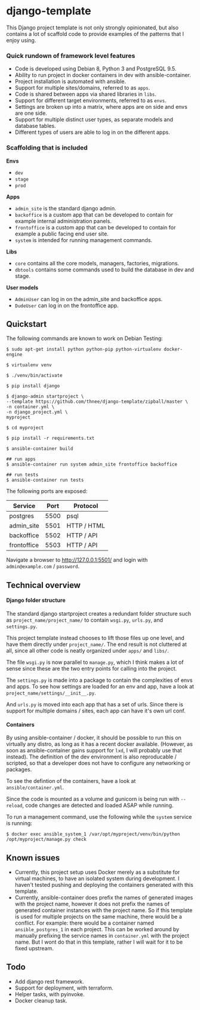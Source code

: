 
# django-template

This Django project template is not only strongly opinionated,
but also contains a lot of scaffold code
to provide examples of the patterns that I enjoy using.

### Quick rundown of framework level features

- Code is developed using Debian 8, Python 3 and PostgreSQL 9.5.
- Ability to run project in docker containers in dev with ansible-container.
- Project installation is automated with ansible.
- Support for multiple sites/domains, referred to as `apps`.
- Code is shared between apps via shared libraries in `libs`.
- Support for different target environments, referred to as `envs`.
- Settings are broken up into a matrix, where apps are on side and envs are one side.
- Support for multiple distinct user types, as separate models and database tables.
- Different types of users are able to log in on the different apps.

### Scaffolding that is included

**Envs**

- `dev`
- `stage`
- `prod`

**Apps**

- `admin_site` is the standard django admin.
- `backoffice` is a custom app that can be developed to contain for example internal administration panels.
- `frontoffice` is a custom app that can be developed to contain for example a public facing end user site.
- `system` is intended for running management commands.

**Libs**

- `core` contains all the core models, managers, factories, migrations.
- `dbtools` contains some commands used to build the database in dev and stage.

**User models**

- `AdminUser` can log in on the admin_site and backoffice apps.
- `DudeUser` can log in on the frontoffice app.

## Quickstart

The following commands are known to work on Debian Testing:

```
$ sudo apt-get install python python-pip python-virtualenv docker-engine

$ virtualenv venv

$ ./venv/bin/activate

$ pip install django

$ django-admin startproject \
--template https://github.com/thnee/django-template/zipball/master \
-n container.yml \
-n django_project.yml \
myproject

$ cd myproject

$ pip install -r requirements.txt

$ ansible-container build

## run apps
$ ansible-container run system admin_site frontoffice backoffice

## run tests
$ ansible-container run tests
```

The following ports are exposed:

| Service | Port | Protocol |
| --- | --- | --- |
| postgres | 5500 | psql |
| admin_site | 5501 | HTTP / HTML |
| backoffice | 5502 | HTTP / API |
| frontoffice | 5503 | HTTP / API |

Navigate a browser to http://127.0.0.1:5501/
and login with `admin@example.com` / `password`.


## Technical overview

#### Django folder structure

The standard django startproject creates a redundant folder structure such as
`project_name/project_name/` to contain `wsgi.py`, `urls.py`, and `settings.py`.

This project template instead chooses to lift those files up one level,
and have them directly under `project_name/`.
The end result is not cluttered at all,
since all other code is neatly organized under `apps/` and `libs/`.

The file `wsgi.py` is now parallel to `manage.py`,
which I think makes a lot of sense since these are
the two entry points for calling into the project.

The `settings.py` is made into a package
to contain the complexities of envs and apps.
To see how settings are loaded for an env and app,
have a look at `project_name/settings/__init__.py`.

And `urls.py` is moved into each app that has a set of urls.
Since there is support for multiple domains / sites,
each app can have it's own url conf.


#### Containers

By using ansible-container / docker,
it should be possible to run this on virtually any distro,
as long as it has a recent docker available.
(However, as soon as ansible-container gains support for `lxd`,
I will probably use that instead).
The definition of the dev environment is also reproducable / scripted,
so that a developer does not have to configure any networking or packages.

To see the defintion of the containers, have a look at `ansible/container.yml`.

Since the code is mounted as a volume and gunicorn is being run with `--reload`,
code changes are detected and loaded ASAP while running.

To run a management command,
use the following while the `system` service is running:

```
$ docker exec ansible_system_1 /var/opt/myproject/venv/bin/python /opt/myproject/manage.py check
```


## Known issues

- Currently,
this project setup uses Docker merely as a substitute for virtual machines,
to have an isolated system during development.
I haven't tested pushing and deploying the containers generated with this template.
- Currently,
ansible-container does prefix the names of generated images with the project name,
however it does not prefix the names of generated container instances with the project name.
So if this template is used for multiple projects on the same machine,
there would be a conflict.
For example: there would be a container named `ansible_postgres_1` in each project.
This can be worked around by manually prefixing the service names
in `container.yml` with the project name.
But I wont do that in this template, rather I will wait for it to be fixed upstream.


## Todo

- Add django rest framework.
- Support for deployment, with terraform.
- Helper tasks, with pyinvoke.
- Docker cleanup task.
